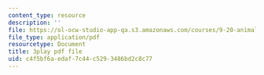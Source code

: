 ```yaml
---
content_type: resource
description: ''
file: https://ol-ocw-studio-app-qa.s3.amazonaws.com/courses/9-20-animal-behavior-fall-2013/c4f5bf6aedaf7c44c5293486bd2c8c77_472234.pdf
file_type: application/pdf
resourcetype: Document
title: 3play pdf file
uid: c4f5bf6a-edaf-7c44-c529-3486bd2c8c77
---
```

